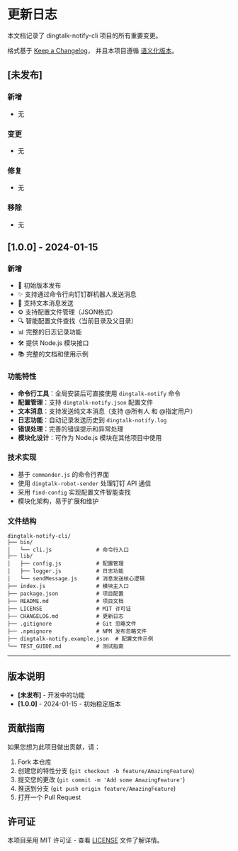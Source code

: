 # 更新日志

本文档记录了 dingtalk-notify-cli 项目的所有重要变更。

格式基于 [Keep a Changelog](https://keepachangelog.com/zh-CN/1.0.0/)，
并且本项目遵循 [语义化版本](https://semver.org/lang/zh-CN/)。

## [未发布]

### 新增
- 无

### 变更
- 无

### 修复
- 无

### 移除
- 无

## [1.0.0] - 2024-01-15

### 新增
- 🎉 初始版本发布
- ✨ 支持通过命令行向钉钉群机器人发送消息
- 📝 支持文本消息发送
- ⚙️ 支持配置文件管理（JSON格式）
- 🔍 智能配置文件查找（当前目录及父目录）
- 📊 完整的日志记录功能
- 🛠️ 提供 Node.js 模块接口
- 📚 完整的文档和使用示例

### 功能特性
- **命令行工具**：全局安装后可直接使用 `dingtalk-notify` 命令
- **配置管理**：支持 `dingtalk-notify.json` 配置文件
- **文本消息**：支持发送纯文本消息（支持 @所有人 和 @指定用户）
- **日志功能**：自动记录发送历史到 `dingtalk-notify.log`
- **错误处理**：完善的错误提示和异常处理
- **模块化设计**：可作为 Node.js 模块在其他项目中使用

### 技术实现
- 基于 `commander.js` 的命令行界面
- 使用 `dingtalk-robot-sender` 处理钉钉 API 通信
- 采用 `find-config` 实现配置文件智能查找
- 模块化架构，易于扩展和维护

### 文件结构
```
dingtalk-notify-cli/
├── bin/
│   └── cli.js              # 命令行入口
├── lib/
│   ├── config.js           # 配置管理
│   ├── logger.js           # 日志功能
│   └── sendMessage.js      # 消息发送核心逻辑
├── index.js                # 模块主入口
├── package.json            # 项目配置
├── README.md               # 项目文档
├── LICENSE                 # MIT 许可证
├── CHANGELOG.md            # 更新日志
├── .gitignore              # Git 忽略文件
├── .npmignore              # NPM 发布忽略文件
├── dingtalk-notify.example.json  # 配置文件示例
└── TEST_GUIDE.md           # 测试指南
```

---

## 版本说明

- **[未发布]** - 开发中的功能
- **[1.0.0]** - 2024-01-15 - 初始稳定版本

## 贡献指南

如果您想为此项目做出贡献，请：

1. Fork 本仓库
2. 创建您的特性分支 (`git checkout -b feature/AmazingFeature`)
3. 提交您的更改 (`git commit -m 'Add some AmazingFeature'`)
4. 推送到分支 (`git push origin feature/AmazingFeature`)
5. 打开一个 Pull Request

## 许可证

本项目采用 MIT 许可证 - 查看 [LICENSE](LICENSE) 文件了解详情。